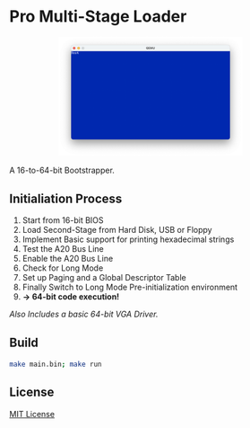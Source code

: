 # Pro Multi-Stage Loader

<p align="center">
    <img src="Demo.png" width="65%"/>
</p>
A 16-to-64-bit Bootstrapper.

## Initialiation Process
1. Start from 16-bit BIOS
2. Load Second-Stage from Hard Disk, USB or Floppy
3. Implement Basic support for printing hexadecimal strings
4. Test the A20 Bus Line
5. Enable the A20 Bus Line
6. Check for Long Mode
7. Set up Paging and a Global Descriptor Table
8. Finally Switch to Long Mode Pre-initialization environment
9. **-> 64-bit code execution!**

*Also Includes a basic 64-bit VGA Driver.*

## Build
```bash
make main.bin; make run
```

## License
[MIT License](LICENSE)
